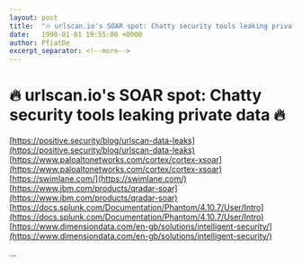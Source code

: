 ```yaml
---
layout: post
title:  "🔥 urlscan.io's SOAR spot: Chatty security tools leaking private data 🔥"
date:   1990-01-01 19:55:00 +0000
author: PfiatDe
excerpt_separator: <!--more-->
---
```


# 🔥 urlscan.io's SOAR spot: Chatty security tools leaking private data 🔥
[https://positive.security/blog/urlscan-data-leaks](https://positive.security/blog/urlscan-data-leaks)
[https://www.paloaltonetworks.com/cortex/cortex-xsoar](https://www.paloaltonetworks.com/cortex/cortex-xsoar)
[https://swimlane.com/](https://swimlane.com/)
[https://www.ibm.com/products/qradar-soar](https://www.ibm.com/products/qradar-soar)
[https://docs.splunk.com/Documentation/Phantom/4.10.7/User/Intro](https://docs.splunk.com/Documentation/Phantom/4.10.7/User/Intro)
[https://www.dimensiondata.com/en-gb/solutions/intelligent-security/](https://www.dimensiondata.com/en-gb/solutions/intelligent-security/)

...
<!--more-->
